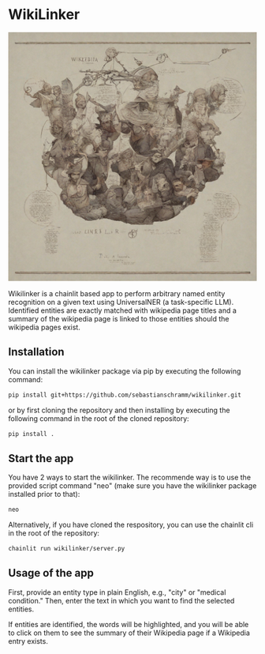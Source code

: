 # WikiLinker

![Alt text](avatars/linker.png?raw=true "Wikilinker")

Wikilinker is a chainlit based app to perform arbitrary named entity recognition on a given text using UniversalNER (a task-specific LLM). Identified entities are exactly matched with wikipedia page titles and a summary of the wikipedia page is linked to those entities should the wikipedia pages exist.

## Installation

You can install the wikilinker package via pip by executing the following command:

```bash
pip install git+https://github.com/sebastianschramm/wikilinker.git
```

or by first cloning the repository and then installing by executing the following command in the root of the cloned repository:

```bash
pip install .
```

## Start the app

You have 2 ways to start the wikilinker.
The recommende way is to use the provided script command "neo" (make sure you have the wikilinker package installed prior to that):

```bash
neo
```

Alternatively, if you have cloned the respository, you can use the chainlit cli in the root of the repository:

```bash
chainlit run wikilinker/server.py
```

## Usage of the app

First, provide an entity type in plain English, e.g., "city" or "medical condition."
Then, enter the text in which you want to find the selected entities.

If entities are identified, the words will be highlighted, and you will be able to click on them to see the summary of their Wikipedia page if a Wikipedia entry exists.
